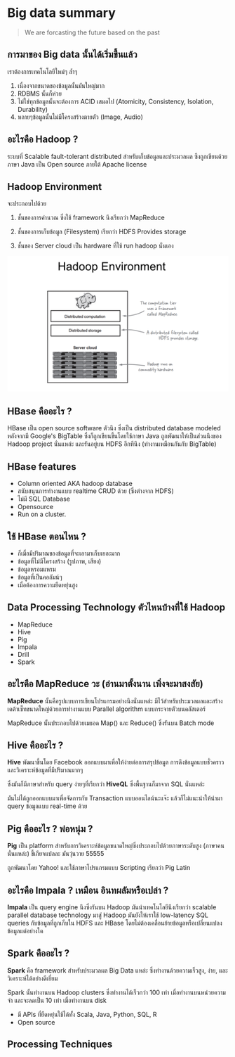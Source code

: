 # Big data summary

> We are forcasting the future based on the past

## การมาของ Big data นั้นได้เริ่มขึ้นแล้ว

เราต้องการเทคโนโลยีใหม่ๆ ล้ำๆ
1. เนื่องจากขนาดของข้อมูลนั้นมันใหญ่มาก
2. RDBMS นั้นก็ห่วย
3. ไม่ใช่ทุกข้อมูลนั้นจะต้องการ ACID เสมอไป (Atomicity, Consistency, Isolation, Durability)
4. หลายๆข้อมูลนั้นไม่มีโครงสร้างตายตัว (Image, Audio)

## อะไรคือ Hadoop ?

ระบบที่ Scalable fault-tolerant distributed สำหรับเก็บข้อมูลและประมวลผล ซึงถูกเขียนด้วยภาษา Java เป็น Open source ภายใต้ Apache license

## Hadoop Environment
จะประกอบไปด้วย

1.  ชั้นของการคำนวณ ซึ่งใช้ framework นึงเรียกว่า MapReduce

2. ชั้นของการเก็บข้อมูล (Filesystem) เรียกว่า HDFS Provides storage

3. ชั้นของ Server cloud เป็น hardware ที่ใช้ run hadoop นั่นเอง

![Hadoop Environment](https://github.com/madooding/bd_it_kmitl_summarization/blob/master/images/hadoop-environment.png)

## HBase คืออะไร ?

HBase เป็น open source software ตัวนึง ซึ่งเป็น distributed database modeled หลังจากมี Google's BigTable ซึ่งก็ถูกเขียนขึ้นโดยใช้ภาษา Java ถูกพัฒนาให้เป็นส่วนนึงของ Hadoop project นั่นแหล่ะ และรันอยู่บน HDFS อีกทีนึง (ทำงานเหมือนกันกับ BigTable)

## HBase features
- Column oriented AKA hadoop database
- สนับสนุนการทำงานแบบ realtime CRUD ด้วย (ซึ่งต่างจาก HDFS)
- ไม่มี SQL Database
- Opensource
- Run on a cluster.

## ใช้ HBase ตอนไหน ?
- ก็เมื่อมีปริมาณของข้อมูลที่จะเอามาเก็บเยอะมาก
- ข้อมูลที่ไม่มีโครงสร้าง (รูปภาพ, เสียง)
- ข้อมูลหรอมแหรม
- ข้อมูลที่เป็นคอลัมน์ๆ
- เมื่อต้องการความยืดหยุ่นสูง

## Data Processing Technology ตัวไหนบ้างที่ใช้ Hadoop

- MapReduce
- Hive
- Pig
- Impala
- Drill
- Spark

## อะไรคือ MapReduce วะ (อ่านมาตั้งนาน เพิ่งจะมาสงสัย)

**MapReduce** นั้นคือรูปแบบการเขียนโปรแกรมอย่างนึงนั่นแหล่ะ มีไว้สำหรับประมวลผลและสร้างเดต้าเซ็ทขนาดใหญ่ด้วยการทำงานแบบ  Parallel algorithm แบบกระจายตัวบนคลัสเตอร์

MapReduce นั้นประกอบไปด้วยเมธอด Map() และ Reduce() ซึ่งรันบน Batch mode

## Hive คืออะไร ?

**Hive** พัฒนาขึ้นโดย Facebook ออกแบบมาเพื่อให้ง่ายต่อการสรุปข้อมูล การดึงข้อมูลแบบชั่วคราวและวิเคราะห์ข้อมูลที่มีปริมาณมากๆ

ซึ่งมันก็มีภาษาสำหรับ query ง่ายๆที่เรียกว่า **HiveQL** ซึ่งพื้นฐานก็มาจาก SQL นั่นแหล่ะ

มันไม่ได้ถูกออกแบบมาเพื่อจัดการกับ Transaction แบบออนไลน์นะแจ๊ะ แล้วก็ไม่แนะนำให้นำมา query ข้อมูลแบบ real-time ด้วย

## Pig คืออะไร ? พ่อหนุ่ม ?

**Pig** เป็น platform สำหรับการวิเคราะห์ข้อมูลขนาดใหญ่ซึ่งประกอบไปด้วยภาษาระดับสูง (ภาษาคนนั่นแหล่ะ) ขี้เกียจแปลละ มันวุ่นวาย 55555

ถูกพัฒนาโดย Yahoo! และใช้ภาษาโปรแกรมแบบ Scripting เรียกว่า Pig Latin

## อะไรคือ Impala ? เหมือน อินทผลัมหรือเปล่า ?

**Impala** เป็น query engine นึงซึ่งรันบน Hadoop มันนำเทคโนโลยีนึงเรียกว่า scalable parallel database technology มาสู่ Hadoop มันยังให้เราใช้ low-latency SQL queries กับข้อมูลที่ถูกเก็บใน HDFS และ HBase โดยไม่ต้องเคลื่อนย้ายข้อมูลหรือเปลี่ยนแปลงข้อมูลแต่อย่างใด

## Spark คืออะไร ?

**Spark** คือ framework สำหรับประมวลผล Big Data แหล่ะ ซึ่งทำงานด้วยความเร็วสูง, ง่าย, และวิเคราะห์ได้อย่างดีเยี่ยม

Spark นั้นทำงานบน Hadoop clusters ซึ่งทำงานได้เร็วกว่า 100 เท่า เมื่อทำงานบนหน่วยความจำ และจะลดเป็น 10 เท่า เมื่อทำงานบน disk

- มี APIs ที่ยืดหยุ่นใช้ได้ทั้ง Scala, Java, Python, SQL, R
- Open source

## Processing Techniques

